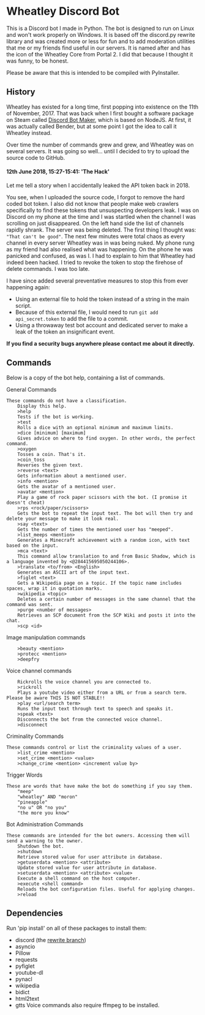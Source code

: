 # Wheatley Discord Bot
This is a Discord bot I made in Python. The bot is designed to run on Linux and won't work properly on Windows. It is based off the discord.py rewrite library and was created more or less for fun and to add moderation utilities that me or my friends find useful in our servers. It is named after and has the icon of the Wheatley Core from Portal 2. I did that because I thought it was funny, to be honest.


Please be aware that this is intended to be compiled with PyInstaller.


## History
Wheatley has existed for a long time, first popping into existence on the 11th of November, 2017. That was back when I first bought a software package on Steam called [Discord Bot Maker](https://store.steampowered.com/app/682130/Discord_Bot_Maker/), which is based on NodeJS. At first, it was actually called Bender, but at some point I got the idea to call it Wheatley instead.

Over time the number of commands grew and grew, and Wheatley was on several servers. It was going so well... until I decided to try to upload the source code to GitHub.

#### 12th June 2018, 15:27-15:41: 'The Hack'
Let me tell a story when I accidentally leaked the API token back in 2018.

You see, when I uploaded the source code, I forgot to remove the hard coded bot token. I also did not know that people make web crawlers specifically to find these tokens that unsuspecting developers leak. I was on Discord on my phone at the time and I was startled when the channel I was scrolling on just disappeared. On the left hand side the list of channels rapidly shrank. The server was being deleted. The first thing I thought was: `"That can't be good"`. The next few minutes were total chaos as every channel in every server Wheatley was in was being nuked. My phone rung as my friend had also realised what was happening. On the phone he was panicked and confused, as was I. I had to explain to him that Wheatley had indeed been hacked. I tried to revoke the token to stop the firehose of delete commands. I was too late.

I have since added several preventative measures to stop this from ever happening again:
* Using an external file to hold the token instead of a string in the main script.
* Because of this external file, I would need to run `git add api_secret.token` to add the file to a commit.
* Using a throwaway test bot account and dedicated server to make a leak of the token an insignificant event.

**If you find a security bugs anywhere please contact me about it directly.**

## Commands
Below is a copy of the bot help, containing a list of commands.

General Commands
```
These commands do not have a classification.
	Display this help.
	>help
	Tests if the bot is working.
	>test
	Rolls a dice with an optional minimum and maximum limits.
	>dice [minimum] [maximum]
	Gives advice on where to find oxygen. In other words, the perfect command.
	>oxygen
	Tosses a coin. That's it.
	>coin_toss
	Reverses the given text.
	>reverse <text>
	Gets information about a mentioned user.
	>info <mention>
	Gets the avatar of a mentioned user.
	>avatar <mention>
	Play a game of rock paper scissors with the bot. (I promise it doesn't cheat)
	>rps <rock/paper/scissors>
	Gets the bot to repeat the input text. The bot will then try and delete your message to make it look real.
	>say <text>
	Gets the number of times the mentioned user has "meeped".
	>list_meeps <mention>
	Generates a Minecraft achievement with a random icon, with text based on the input.
	>mca <text>
	This command allow translation to and from Basic Shadow, which is a language invented by <@284415695050244106>.
	>translate <to/from> <English>
	Generates an ASCII art of the input text.
	>figlet <text>
	Gets a Wikipedia page on a topic. If the topic name includes spaces, wrap it in quotation marks.
	>wikipedia <topic>
	Deletes a certain number of messages in the same channel that the command was sent.
	>purge <number of messages>
	Retrieves an SCP document from the SCP Wiki and posts it into the chat.
	>scp <id>
```

Image manipulation commands
```
	>beauty <mention>
	>protecc <mention>
	>deepfry
```

Voice channel commands
```
	Rickrolls the voice channel you are connected to.
	>rickroll
	Plays a youtube video either from a URL or from a search term. Please be aware THIS IS NOT STABLE!!
	>play <url/search term>
	Runs the input text through text to speech and speaks it.
	>speak <text>
	Disconnects the bot from the connected voice channel.
	>disconnect
```

Criminality Commands
```
These commands control or list the criminality values of a user.
	>list_crime <mention>
	>set_crime <mention> <value>
	>change_crime <mention> <increment value by>
```

Trigger Words
```
These are words that have make the bot do something if you say them.
	"meep"
	"wheatley" AND "moron"
	"pineapple"
	"no u" OR "no you"
	"the more you know"
```

Bot Administration Commands
```
These commands are intended for the bot owners. Accessing them will send a warning to the owner.
	Shutdown the bot.
	>shutdown
	Retrieve stored value for user attribute in database.
	>getuserdata <mention> <attribute>
	Update stored value for user attribute in database.
	>setuserdata <mention> <attribute> <value>
	Execute a shell command on the host computer.
	>execute <shell command>
	Reloads the bot configuration files. Useful for applying changes.
	>reload
```

## Dependencies
Run 'pip install' on all of these packages to install them:
- discord (the [rewrite branch](https://github.com/Rapptz/discord.py))
- asyncio
- Pillow
- requests
- pyfiglet
- youtube-dl
- pynacl
- wikipedia
- bidict
- html2text
- gtts
Voice commands also require ffmpeg to be installed.
